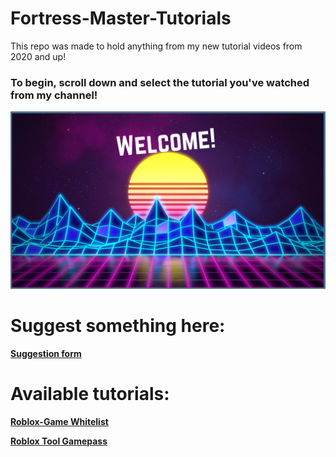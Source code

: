 # Fortress-Master-Tutorials
This repo was made to hold anything from my new tutorial videos from 2020 and up!
### To begin, scroll down and select the tutorial you've watched from my channel!

![Welcome!](kjgithub.png)

# Suggest something here:
[**Suggestion form**](https://forms.gle/WQ6aBitCH9mYxQ8SA)<br>

# Available tutorials:

[**Roblox-Game Whitelist**](https://github.com/thomas13215/Fortress-Master-Tutorials/blob/Game-Whitelist/README.md)<br>

[**Roblox Tool Gamepass**](https://github.com/thomas13215/Fortress-Master-Tutorials/blob/Gamepass-Tools/README.md)<br>

